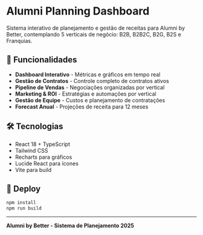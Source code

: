 # Alumni Planning Dashboard

Sistema interativo de planejamento e gestão de receitas para Alumni by Better, contemplando 5 verticais de negócio: B2B, B2B2C, B2G, B2S e Franquias.

## 🚀 Funcionalidades

- **Dashboard Interativo** - Métricas e gráficos em tempo real
- **Gestão de Contratos** - Controle completo de contratos ativos
- **Pipeline de Vendas** - Negociações organizadas por vertical
- **Marketing & ROI** - Estratégias e automações por vertical
- **Gestão de Equipe** - Custos e planejamento de contratações
- **Forecast Anual** - Projeções de receita para 12 meses

## 🛠 Tecnologias

- React 18 + TypeScript
- Tailwind CSS
- Recharts para gráficos
- Lucide React para ícones
- Vite para build

## 🎯 Deploy

```bash
npm install
npm run build
```

---
**Alumni by Better - Sistema de Planejamento 2025**
